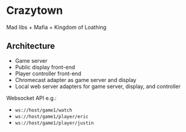 # Crazytown

Mad libs + Mafia + Kingdom of Loathing

## Architecture

* Game server
* Public display front-end
* Player controller front-end
* Chromecast adapter as game server and display
* Local web server adapters for game server, display, and controller

Websocket API e.g.:

* `ws://host/game1/watch`
* `ws://host/game1/player/eric`
* `ws://host/game1/player/justin`
